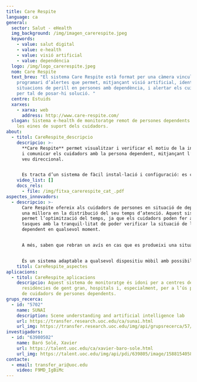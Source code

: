 ```yaml
---
title: Care Respite
language: ca
general:
  sector: Salut - eHealth
  img_background: /img/imagen_carerespite.jpeg
  keywords:
    - value: salut digital
    - value: e-health
    - value: visió artificial
    - value: dependència
  logo: /img/logo_carerespite.jpeg
  nom: Care Respite
  text_breu: "El sistema Care Respite està format per una càmera vinculada a un
    programari d’alertes que permet, mitjançant visió artificial, identificar
    situacions de perill en persones amb dependència, i alertar els cuidadors
    per tal de posar-hi solució. "
  centre: Estuids
  xarxes:
    - xarxa: web
      address: http://www.care-respite.com/
  slogan: Sistema e-health de monitoratge remot de persones dependents que millora
    les eines de suport dels cuidadors.
about:
  - titol: CareRespite_descripcio
    descripcio: >-
      **Care Respite** permet visualitzar i verificar el motiu de la incidència
      i comunicar els cuidadors amb la persona dependent, mitjançant l’opció de
      veu direccional. 


      Es tracta d’un sistema de fàcil instal·lació i configuració: es col·loca la càmera al lloc que es consideri oportú i es seleccionen les opcions d’avís en el dispositiu mòbil i el sistema està llest per a ser utilitzat.
    video_list: []
    docs_rels:
      - file: /img/fitxa_carerespite_cat_.pdf
aspectes_innovadors:
  - descripcio: >-
      Care Respite ofereix als cuidadors de persones en situació de dependència
      una millora en la distribució del seu temps d’atenció. Aquest sistema
      permet l’optimització del temps, ja que els cuidadors poden fer altres
      tasques amb la tranquil·litat de poder verificar la situació de la persona
      dependent en qualsevol moment. 


      A més, saben que rebran un avís en cas que es produeixi una situació de perill. Per tant, utilitzant Care Respite s’optimitza el temps de dedicació garantint que la persona dependent estarà permanentment atesa. 


      És un sistema adaptable a qualsevol dispositiu mòbil amb possibilitat d’enviar avisos a diversos receptors. D’altra banda, és un sistema no invasiu que preserva la intimitat de les persones amb dependència i la de les persones que els acompanyen.
    titol: CareRespite_aspectes
aplicacions:
  - titol: CareRespite_aplicacions
    descripcio: Aquest sistema de monitoratge és idoni per a centres de dia,
      residències de gent gran, hospitals i, especialment, per a l’ús particular
      de cuidadors de persones dependents.
grups_recerca:
  - id: "5702"
    name: SUNAI
    description: Scene understanding and artificial intelligence lab
    url: https://transfer.research.uoc.edu/ca/sunai.html
    url_img: https://transfer.research.uoc.edu/img/api/grupsrecerca/57/image/1594206271178
investigadors:
  - id: "63980502"
    name: Baró Solé, Xavier
    url: https://talent.uoc.edu/ca/xavier-baro-sole.html
    url_img: https://talent.uoc.edu/img/api/pdi/639805/image/1588154058963
contacte:
  - email: transfer_ari@uoc.edu
    video: F9MD_IgBiMc
---
```

